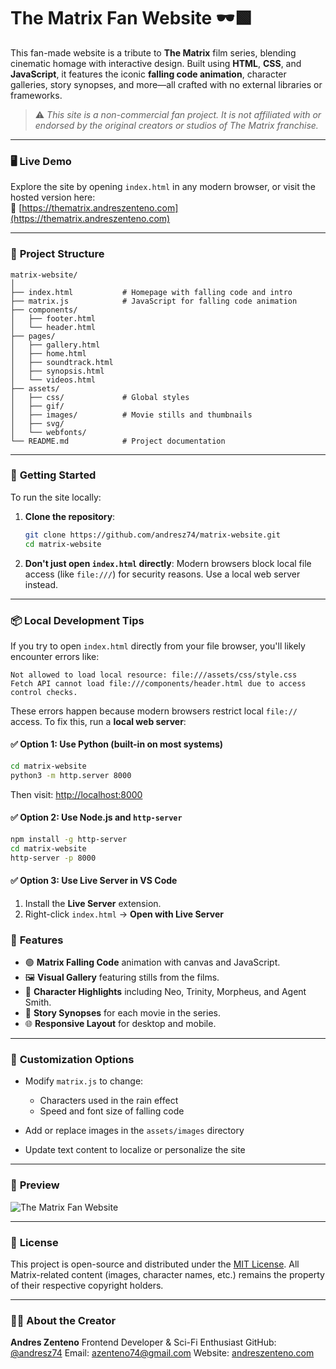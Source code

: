 # The Matrix Fan Website 🕶️🟩

This fan-made website is a tribute to **The Matrix** film series, blending cinematic homage with interactive design. Built using **HTML**, **CSS**, and **JavaScript**, it features the iconic **falling code animation**, character galleries, story synopses, and more—all crafted with no external libraries or frameworks.

> ⚠️ *This site is a non-commercial fan project. It is not affiliated with or endorsed by the original creators or studios of The Matrix franchise.*

---

### 🖥️ **Live Demo**

Explore the site by opening `index.html` in any modern browser, or visit the hosted version here:  
🔗 [https://thematrix.andreszenteno.com](https://thematrix.andreszenteno.com)

---

### 📁 **Project Structure**

```plaintext
matrix-website/
│
├── index.html           # Homepage with falling code and intro
├── matrix.js            # JavaScript for falling code animation
├── components/
│   ├── footer.html
│   └── header.html
├── pages/
│   ├── gallery.html
│   ├── home.html
│   ├── soundtrack.html
│   ├── synopsis.html
│   └── videos.html
├── assets/
│   ├── css/             # Global styles
│   ├── gif/
│   ├── images/          # Movie stills and thumbnails
│   ├── svg/
│   └── webfonts/
└── README.md            # Project documentation
```

---

### 🚀 **Getting Started**

To run the site locally:

1. **Clone the repository**:

   ```bash
   git clone https://github.com/andresz74/matrix-website.git
   cd matrix-website
   ```

2. **Don't just open `index.html` directly**:
   Modern browsers block local file access (like `file:///`) for security reasons. Use a local web server instead.

---

### 📦 **Local Development Tips**

If you try to open `index.html` directly from your file browser, you'll likely encounter errors like:

```
Not allowed to load local resource: file:///assets/css/style.css
Fetch API cannot load file:///components/header.html due to access control checks.
```

These errors happen because modern browsers restrict local `file://` access. To fix this, run a **local web server**:

#### ✅ Option 1: Use Python (built-in on most systems)

```bash
cd matrix-website
python3 -m http.server 8000
```

Then visit: [http://localhost:8000](http://localhost:8000)

#### ✅ Option 2: Use Node.js and `http-server`

```bash
npm install -g http-server
cd matrix-website
http-server -p 8000
```

#### ✅ Option 3: Use **Live Server** in VS Code

1. Install the **Live Server** extension.
2. Right-click `index.html` → **Open with Live Server**


### 🧠 **Features**

* 🟢 **Matrix Falling Code** animation with canvas and JavaScript.
* 🖼️ **Visual Gallery** featuring stills from the films.
* 📝 **Character Highlights** including Neo, Trinity, Morpheus, and Agent Smith.
* 📜 **Story Synopses** for each movie in the series.
* 🌐 **Responsive Layout** for desktop and mobile.

---

### 🎨 **Customization Options**

* Modify `matrix.js` to change:

  * Characters used in the rain effect
  * Speed and font size of falling code
* Add or replace images in the `assets/images` directory
* Update text content to localize or personalize the site

---

### 🌟 **Preview**

![The Matrix Fan Website](https://zenteno.org/public_assets/matrix-website-screenshot.png)

---

### 📄 **License**

This project is open-source and distributed under the [MIT License](LICENSE).
All Matrix-related content (images, character names, etc.) remains the property of their respective copyright holders.

---

### 🙋‍♂️ **About the Creator**

**Andres Zenteno**
Frontend Developer & Sci-Fi Enthusiast
GitHub: [@andresz74](https://github.com/andresz74)
Email: [azenteno74@gmail.com](mailto:azenteno74@gmail.com)
Website: [andreszenteno.com](https://andreszenteno.com)
